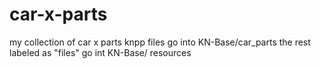# car-x-parts
my collection of car x parts
knpp files go into KN-Base/car_parts
the rest labeled as "files" go int KN-Base/ resources 
